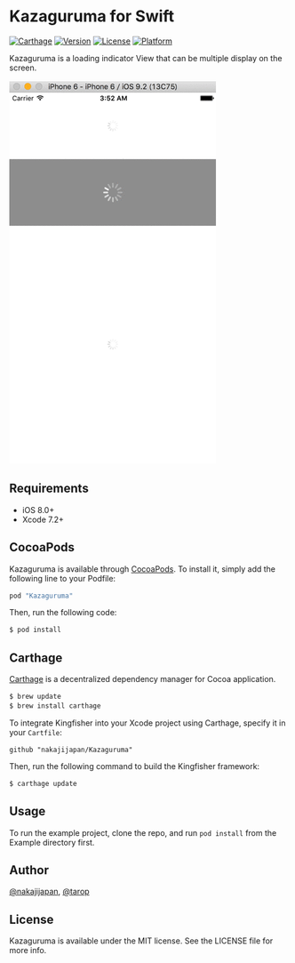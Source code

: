 # Kazaguruma for Swift

[![Carthage](https://img.shields.io/badge/Carthage-compatible-4BC51D.svg?style=flat)](https://github.com/Carthage/Carthage)
[![Version](https://img.shields.io/cocoapods/v/Kazaguruma.svg?style=flat)](http://cocoapods.org/pods/Kazaguruma)
[![License](https://img.shields.io/cocoapods/l/Kazaguruma.svg?style=flat)](http://cocoapods.org/pods/Kazaguruma)
[![Platform](https://img.shields.io/cocoapods/p/Kazaguruma.svg?style=flat)](http://cocoapods.org/pods/Kazaguruma)

Kazaguruma is a loading indicator View that can be multiple display on the screen.

![Kazaguruma](./demo.gif)

## Requirements

- iOS 8.0+
- Xcode 7.2+

## CocoaPods

Kazaguruma is available through [CocoaPods](http://cocoapods.org). To install
it, simply add the following line to your Podfile:


```ruby
pod "Kazaguruma"
```

Then, run the following code:

```ruby
$ pod install
```

## Carthage

[Carthage](https://github.com/Carthage/Carthage) is a decentralized dependency manager for Cocoa application.

``` bash
$ brew update
$ brew install carthage
```

To integrate Kingfisher into your Xcode project using Carthage, specify it in your `Cartfile`:

``` ogdl
github "nakajijapan/Kazaguruma"
```

Then, run the following command to build the Kingfisher framework:

``` bash
$ carthage update
```

## Usage

To run the example project, clone the repo, and run `pod install` from the Example directory first.


## Author

[@nakajijapan](https://twitter.com/nakajijapan), [@tarop](https://twitter.com/tarop)

## License

Kazaguruma is available under the MIT license. See the LICENSE file for more info.
